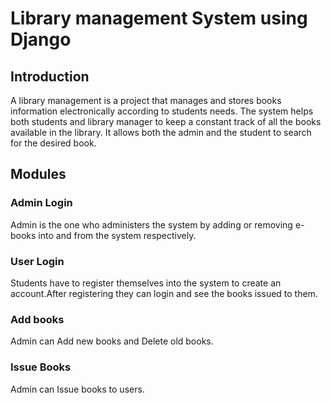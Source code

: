 # Library management System using Django

## Introduction

A library management is a project that manages and stores books information electronically according to students needs. The system helps both students and library manager to keep a constant track of all the books available in the library. It allows both the admin and the student to search for the desired book.

## Modules

### Admin Login
Admin is the one who administers the system by adding or removing e-books into and from the system respectively.

### User Login
Students have to register themselves into the system to create an account.After registering they can login and see the books issued to them.

### Add books
Admin can Add new books and Delete old books.

### Issue Books
Admin can Issue books to users.

